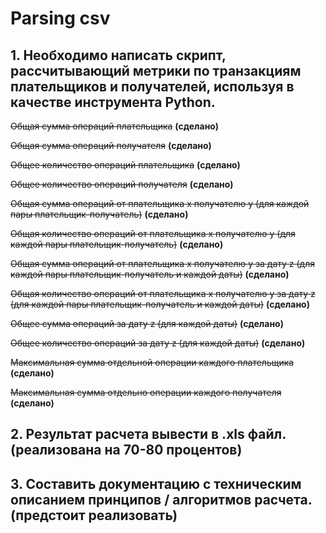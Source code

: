 # Parsing csv

 ## 1. Необходимо написать скрипт, рассчитывающий метрики по транзакциям плательщиков и получателей, используя в качестве инструмента Python.
 ~~Общая сумма операций плательщика~~ **(сделано)**
 
 ~~Общая сумма операций получателя~~ **(сделано)**
 
 ~~Общее количество операций плательщика~~ **(сделано)**
 
 ~~Общее количество операций получателя~~ **(сделано)**
 
 ~~Общая сумма операций от плательщика x получателю y (для каждой пары плательщик-получатель)~~ **(сделано)**
 
 ~~Общая количество операций от плательщика x получателю y (для каждой пары плательщик-получатель)~~ **(сделано)**
 
 ~~Общая сумма операций от плательщика x получателю y за дату z (для каждой пары плательщик-получатель и каждой даты)~~ **(сделано)**
 
 ~~Общая количество операций от плательщика x получателю y за дату z (для каждой пары плательщик-получатель и каждой даты)~~ **(сделано)**
 
 ~~Общее сумма операций за дату z  (для каждой даты)~~ **(сделано)**
 
 ~~Общее количество операций за дату z  (для каждой даты)~~ **(сделано)**
 
 ~~Максимальная сумма отдельной операции каждого плательщика~~ **(сделано)**
 
 ~~Максимальная сумма отдельно операции каждого получателя~~ **(сделано)**
 
 ## 2. Результат расчета вывести в .xls файл.**(реализована на 70-80 процентов)**
 ## 3. Составить документацию с техническим описанием принципов / алгоритмов расчета.(предстоит реализовать)
